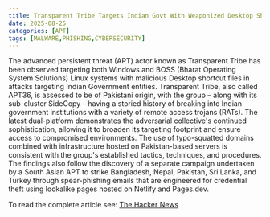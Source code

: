 ```yaml
---
title: Transparent Tribe Targets Indian Govt With Weaponized Desktop Shortcuts via Phishing
date: 2025-08-25
categories: [APT]
tags: [MALWARE,PHISHING,CYBERSECURITY]
---
```


The advanced persistent threat (APT) actor known as Transparent Tribe has been observed targeting both Windows and BOSS (Bharat Operating System Solutions) Linux systems with malicious Desktop shortcut files in attacks targeting Indian Government entities. Transparent Tribe, also called APT36, is assessed to be of Pakistani origin, with the group – along with its sub-cluster SideCopy – having a storied history of breaking into Indian government institutions with a variety of remote access trojans (RATs). The latest dual-platform demonstrates the adversarial collective's continued sophistication, allowing it to broaden its targeting footprint and ensure access to compromised environments. The use of typo-squatted domains combined with infrastructure hosted on Pakistan-based servers is consistent with the group's established tactics, techniques, and procedures. The findings also follow the discovery of a separate campaign undertaken by a South Asian APT to strike Bangladesh, Nepal, Pakistan, Sri Lanka, and Turkey through spear-phishing emails that are engineered for credential theft using lookalike pages hosted on Netlify and Pages.dev. 

To read the complete article see: [The Hacker News](https://thehackernews.com/2025/08/transparent-tribe-targets-indian-govt.html)